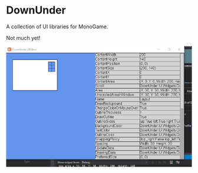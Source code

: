 # DownUnder
A collection of UI libraries for MonoGame.

Not much yet!

![Preview](/Images/good_ui.gif)
